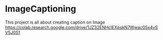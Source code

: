 # ImageCaptioning
This project is all about creating caption on Image 
https://colab.research.google.com/drive/1JZ32ENHclEXpskN7Wwac05x4vSV5J0S1
